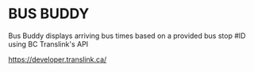 # BUS BUDDY

Bus Buddy displays arriving bus times based on a provided bus stop #ID using BC Translink's API

https://developer.translink.ca/